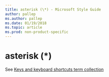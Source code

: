 ```yaml
---
title: asterisk (\*) - Microsoft Style Guide
author: pallep
ms.author: pallep
ms.date: 01/19/2018
ms.topic: article
ms.prod: non-product-specific
---
```


# asterisk (\*)

See [Keys and keyboard shortcuts term collection](/style-guide/a-z-word-list-term-collections/term-collections/keys-keyboard-shortcuts)
